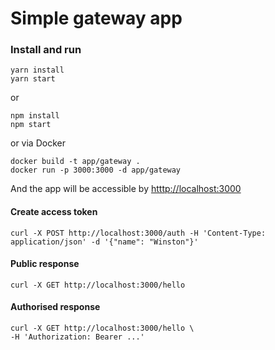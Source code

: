 # Simple gateway app

### Install and run

```
yarn install
yarn start
```

or 

```
npm install
npm start
```

or via Docker
```
docker build -t app/gateway .
docker run -p 3000:3000 -d app/gateway
```

And the app will be accessible by [htttp://localhost:3000](htttp://localhost:3000)

#### Create access token

```
curl -X POST http://localhost:3000/auth -H 'Content-Type: application/json' -d '{"name": "Winston"}'
```

#### Public response
```
curl -X GET http://localhost:3000/hello
```

#### Authorised response
```
curl -X GET http://localhost:3000/hello \
-H 'Authorization: Bearer ...'
```
